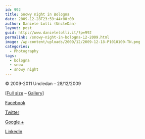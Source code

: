 ```yaml
---
id: 992
title: Snowy night in Bologna
date: 2009-12-28T23:59:44+00:00
author: Daniele Lolli (UncleDan)
layout: post
guid: http://www.danielelolli.it/?p=992
permalink: /snowy-night-in-bologna-12-2009.html
image: /wp-content/uploads/2009/12/2009-12-18-P1010100-TN.png
categories:
  - Photography
tags:
  - bologna
  - snow
  - snowy night
---
```

© 2009-2011 Uncledan &#8211; 28/12/2009
  
[[Full size](http://www.danielelolli.it/gallery/31-Snowy%20Night%20%28Bologna%2C%2018-12-2009%29/2009-12-18%20P1010100.JPG "Snowy night in Bologna") &#8211; [Gallery](http://www.danielelolli.it/gallery/?dir=31-Snowy%20Night%20%28Bologna%2C%2018-12-2009%29 "Gallery")]

<div class="container_share">
  <a href="http://www.facebook.com/sharer.php?u=http://www.danielelolli.it/snowy-night-in-bologna-12-2009.html&t=Snowy night in Bologna" target="_blank" class="button_purab_share facebook"><span><i class="icon-facebook"></i></span>
  
  <p>
    Facebook
  </p></a> 
  
  <a href="http://twitter.com/share?url=http://www.danielelolli.it/snowy-night-in-bologna-12-2009.html&text=Snowy night in Bologna" target="_blank" class="button_purab_share twitter"><span><i class="icon-twitter"></i></span>
  
  <p>
    Twitter
  </p></a> 
  
  <a href="https://plus.google.com/share?url=http://www.danielelolli.it/snowy-night-in-bologna-12-2009.html" target="_blank" class="button_purab_share google-plus"><span><i class="icon-google-plus"></i></span>
  
  <p>
    Google +
  </p></a> 
  
  <a href="http://www.linkedin.com/shareArticle?mini=true&url=http://www.danielelolli.it/snowy-night-in-bologna-12-2009.html&title=Snowy night in Bologna" target="_blank" class="button_purab_share linkedin"><span><i class="icon-linkedin"></i></span>
  
  <p>
    Linkedin
  </p></a>
</div>